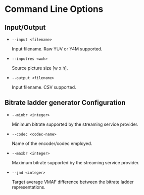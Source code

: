 # Command Line Options

## Input/Output

- `--input <filename>`

	Input filename. Raw YUV or Y4M supported.

- `--inputres <wxh>`

	Source picture size [w x h].
	
- `--output <filename>`

	Input filename. CSV supported. 

## Bitrate ladder generator Configuration

- `--minbr <integer>` 

	Minimum bitrate supported by the streaming service provider.
	
- `--codec <codec-name>` 

	Name of the encoder/codec employed.

- `--maxbr <integer>` 

	Maximum bitrate supported by the streaming service provider.

- `--jnd <integer>`
 
	Target average VMAF difference between the bitrate ladder representations.
